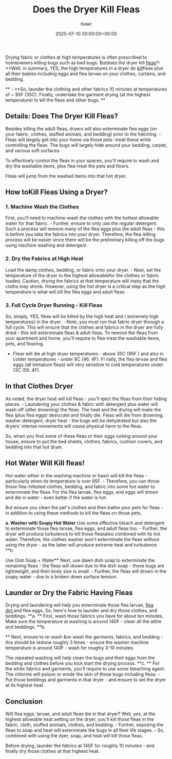 ﻿---
title: Does the Dryer Kill Fleas
description: Drying fabric or clothes at high temperatures is often prescribed to homeowners killing bugs such as bed bugs . Butdoes the dryer kill fleas? - Well, in...
slug: /does-the-dryer-kill-fleas/
date: 2025-07-10 00:00:00+00:00
lastmod: 2025-07-10 00:00:00+03:00
author: Isaac
categories:

- Fleas

- Guide
tags:

- fleas

- dryer

- kill
layout: post
---

Drying fabric or clothes at high temperatures is often prescribed to homeowners killing bugs such as bed bugs. Butdoes the dryer kill [fleas](https://pestpolicy.com/how-long-does-it-take-for-steam-to-kill-fleas/)?- **Well, in summary, YES, the high temperatures in a dryer do [kill](https://pestpolicy.com/how-to-kill-flea-eggs/)fleas plus all their babies including eggs and flea larvae on your clothes, curtains, and bedding.

** - **So, launder the clothing and other fabrics 10 minutes at temperatures of ~ 95F (35C). Finally, undertake the garment drying (at the highest temperature) to kill the fleas and other bugs. **

##  Details: Does The Dryer Kill Fleas?

Besides killing the adult fleas, dryers will also exterminate flea eggs (on your fabric, clothes, stuffed animals, and bedding) prior to the hatching. - Fleas will largely get into your home via those pets -treat these while controlling the fleas. The bugs will largely hide around your bedding, carpet, and various soft surfaces.

To effectively control the fleas in your spaces, you'll require to wash and dry the washable items, plus flea-treat the pets and floors.

Fleas will jump from the washed items into that hot dryer.

##  How toKill Fleas Using a Dryer?

###  1. Machine Wash the Clothes

First, you'll need to machine-wash the clothes with the hottest allowable water for that fabric. - Further, ensure to only use the regular detergent. Such a process will remove many of the flea eggs plus the adult fleas - this is before you take the fabrics into your dryer. Therefore, the flea-killing process will be easier since there will be the preliminary killing off the bugs using machine washing and detergent.

###  2. Dry the Fabrics at High Heat

Load the damp clothes, bedding, or fabric onto your dryer. - Next, set the temperature of the dryer to the highest allowablefor the clothes or fabric loaded. Caution, drying the fabrics at that temperature will imply that the cloths may shrink. However, using the hot dryer is a critical step as the high temperature is what will kill the flea eggs and adult fleas.

###  3. Full Cycle Dryer Running - Kill Fleas

So, simply, YES, fleas will be killed by the high heat and ( extremely high temperatures) in the dryer. - Note, you must run that fabric dryer through a full cycle. This will ensure that the clothes and fabrics in the dryer are fully dried - this will exterminate fleas & adult fleas. To remove the fleas from your apartment and home, you'll require to flea-treat the washable items, pets, and flooring.

- Fleas will die at high dryer temperatures - above 35C (95F ) and also in colder temperatures - under 8C (46. 4F). Fi nally, the flea larvae and flea eggs (all immature fleas) will very sensitive to cold temperatures under 13C (55. 4F).

##  In that Clothes Dryer

As noted, the dryer heat will kill fleas - you'll eject the fleas from their hiding places. - Laundering your clothes & fabric with detergent plus water will wash off (after drowning) the fleas. The heat and the drying will make the flea (plus flea eggs) desiccate and finally die. Fleas will die from drowning, washer detergent, dryer heat - the bugs will be dehydrated but also the dryers' intense movements will cause physical harm to the fleas.

So, when you find some of these fleas or their eggs lurking around your house, ensure to put the bed sheets, clothes, fabrics, cushion covers, and bedding into that hot dryer.

##  **Hot Water Will Kill fleas**!

Hot water either in the washing machine or basin will kill the fleas - particularly when its temperature is over 95F. - Therefore, you can throw those flea-infested clothes, bedding, and fabric into some hot water to exterminate the fleas. For the flea larvae, flea eggs, and eggs will drown and die in water - even better if the water is hot.

But ensure you clean the pet's clothes and then bathe your pets for fleas - in addition to using these methods to kill the fleas on those pets.

**a. Washer with Soapy Hot Water** Use some effective bleach and detergent to exterminate those flea larvae, flea eggs, and adult fleas too. - Further, the dryer will produce turbulence to kill those fleasalso combined with its hot water. Therefore, the clothes washer won't exterminate the fleas without using the dryer - as the latter will produce extreme heat and turbulence. **b.

Use Dish Soap + Water** Next, use dawn dish soap to exterminate the remaining fleas - the fleas will drown due to the dish soap - these bugs are lightweight, and their body size is small. - Further, the fleas will drown in the soapy water - due to a broken down surface tension.

##  Launder or Dry the Fabric Having Fleas

Drying and laundering will help you exterminate those flea larvae, [flea dirt](https://pestpolicy.com/what-is-flea-dirt/),and flea eggs. So, here's how to launder and dry those clothes, and beddings. **a. ** First, wash those fabrics you have for about ten minutes. Make sure the temperature at washing is around 140F - clean all the attire and beddings. **b.

** Next, ensure to re-wash &re-wash the garments, fabrics, and bedding - this should be redone roughly 3 times - ensure the washer machine temperature is around 140F - wash for roughly 3-10 minutes.

The repeated washing will help clean the bugs and their eggs from the bedding and clothes before you kick start the drying process. **c. ** For the white fabrics and garments, you'll require to use some bleaching agent. The chlorine will poison or erode the skin of those bugs including fleas. - Put those beddings and garments in that dryer - and ensure to set the dryer at its highest heat.

##  Conclusion

Will flea eggs, larvae, and adult fleas die in that dryer? Well, yes, at the highest allowable heat setting on the dryer, you'll kill those fleas in the fabric, cloth, stuffed animals, clothes, and bedding. - Further, exposing the fleas to soap and heat will exterminate the bugs in all their life stages. - So, combined with using the dyer, soap, and heat will kill those fleas.

Before drying, launder the fabrics at 140F for roughly 10 minutes - and finally dry those clothes at that highest heat.
